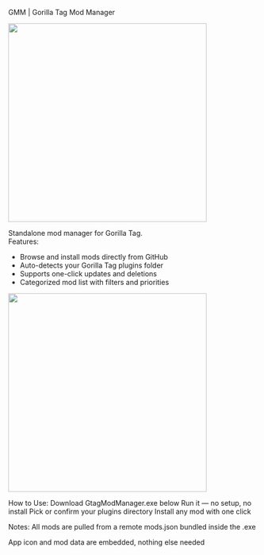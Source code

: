 GMM | Gorilla Tag Mod Manager  


<img src="https://github.com/user-attachments/assets/4a1bd53b-52f0-43d0-93cb-30fc72e67714" width="400"/>


Standalone mod manager for Gorilla Tag.  
Features:  
- Browse and install mods directly from GitHub  
- Auto-detects your Gorilla Tag plugins folder  
- Supports one-click updates and deletions  
- Categorized mod list with filters and priorities

<img src="https://github.com/user-attachments/assets/f5e94a57-ae9d-4143-bf7a-4cb276b4e571" width="400"/>


How to Use:
Download GtagModManager.exe below
Run it — no setup, no install
Pick or confirm your plugins directory
Install any mod with one click

Notes:
All mods are pulled from a remote mods.json bundled inside the .exe

App icon and mod data are embedded, nothing else needed
